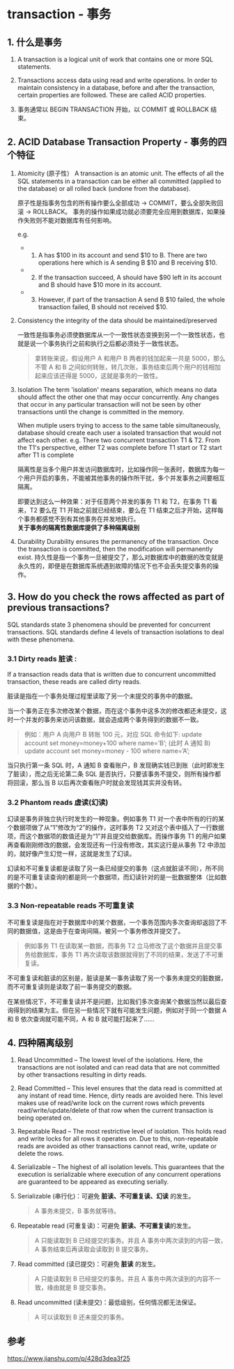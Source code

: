 # transaction - 事务

## 1. 什么是事务

1. A transaction is a logical unit of work that contains one or more SQL statements.

2. Transactions access data using read and write operations. In order to maintain consistency in a database, before and after the transaction, certain properties are followed. These are called ACID properties.

3. 事务通常以 BEGIN TRANSACTION 开始，以 COMMIT 或 ROLLBACK 结束。

## 2. ACID Database Transaction Property - 事务的四个特征

1. Atomicity (原子性）
   A transaction is an atomic unit. The effects of all the SQL statements in a transaction can be either all committed (applied to the database) or all rolled back (undone from the database).

   原子性是指事务包含的所有操作要么全部成功 -> COMMIT，要么全部失败回滚 -> ROLLBACK。 事务的操作如果成功就必须要完全应用到数据库，如果操作失败则不能对数据库有任何影响。

   e.g.

   - 1. A has $100 in its account and send $10 to B. There are two operations here which is A sending B $10 and B receiving $10.
   - 2. If the transaction succeed, A should have $90 left in its account and B should have $10 more in its account.
   - 3. However, if part of the transaction A send B $10 failed, the whole transaction failed, B should not received $10.

2. Consistency
   the integrity of the data should be maintained/preserved

   一致性是指事务必须使数据库从一个一致性状态变换到另一个一致性状态，也就是说一个事务执行之前和执行之后都必须处于一致性状态。

   > 拿转账来说，假设用户 A 和用户 B 两者的钱加起来一共是 5000，那么不管 A 和 B 之间如何转账，转几次账，事务结束后两个用户的钱相加起来应该还得是 5000，这就是事务的一致性。

3. Isolation
   The term 'isolation' means separation, which means no data should affect the other one that may occur concurrently. Any changes that occur in any particular transaction will not be seen by other transactions until the change is committed in the memory.

   When mutiple users trying to access to the same table simultaneously, database should create each user a isolated transaction that would not affect each other. e.g. There two concurrent transaction T1 & T2. From the T1's perspective, either T2 was complete before T1 start or T2 start after T1 is complete

   隔离性是当多个用户并发访问数据库时，比如操作同一张表时，数据库为每一个用户开启的事务，不能被其他事务的操作所干扰，多个并发事务之间要相互隔离。

   即要达到这么一种效果：对于任意两个并发的事务 T1 和 T2，在事务 T1 看来，T2 要么在 T1 开始之前就已经结束，要么在 T1 结束之后才开始，这样每个事务都感觉不到有其他事务在并发地执行。  
   **关于事务的隔离性数据库提供了多种隔离级别**

4. Durability
   Durability ensures the permanency of the transaction. Once the transaction is committed, then the modification will permanently exist.
   持久性是指一个事务一旦被提交了，那么对数据库中的数据的改变就是永久性的，即便是在数据库系统遇到故障的情况下也不会丢失提交事务的操作。

## 3. How do you check the rows affected as part of previous transactions?

SQL standards state 3 phenomena should be prevented for concurrent transactions. SQL standards define 4 levels of transaction isolations to deal with these phenomena.

### 3.1 Dirty reads 脏读 :

If a transaction reads data that is written due to concurrent uncommitted transaction, these reads are called dirty reads.

脏读是指在一个事务处理过程里读取了另一个未提交的事务中的数据。

当一个事务正在多次修改某个数据，而在这个事务中这多次的修改都还未提交，这时一个并发的事务来访问该数据，就会造成两个事务得到的数据不一致。

> 例如：用户 A 向用户 B 转账 100 元，对应 SQL 命令如下:
> update account set money=money+100 where name=’B’;
> (此时 A 通知 B) update account set money=money - 100 where name=’A’;

当只执行第一条 SQL 时，A 通知 B 查看账户，B 发现确实钱已到账（此时即发生了脏读），而之后无论第二条 SQL 是否执行，只要该事务不提交，则所有操作都将回滚，那么当 B 以后再次查看账户时就会发现钱其实并没有转。

### 3.2 Phantom reads 虚读(幻读)

幻读是事务非独立执行时发生的一种现象。例如事务 T1 对一个表中所有的行的某个数据项做了从“1”修改为“2”的操作，这时事务 T2 又对这个表中插入了一行数据项，而这个数据项的数值还是为“1”并且提交给数据库。而操作事务 T1 的用户如果再查看刚刚修改的数据，会发现还有一行没有修改，其实这行是从事务 T2 中添加的，就好像产生幻觉一样，这就是发生了幻读。

幻读和不可重复读都是读取了另一条已经提交的事务（这点就脏读不同），所不同的是不可重复读查询的都是同一个数据项，而幻读针对的是一批数据整体（比如数据的个数）。

### 3.3 Non-repeatable reads 不可重复读

不可重复读是指在对于数据库中的某个数据，一个事务范围内多次查询却返回了不同的数据值，这是由于在查询间隔，被另一个事务修改并提交了。

> 例如事务 T1 在读取某一数据，而事务 T2 立马修改了这个数据并且提交事务给数据库，事务 T1 再次读取该数据就得到了不同的结果，发送了不可重复读。

不可重复读和脏读的区别是，脏读是某一事务读取了另一个事务未提交的脏数据，而不可重复读则是读取了前一事务提交的数据。

在某些情况下，不可重复读并不是问题，比如我们多次查询某个数据当然以最后查询得到的结果为主。但在另一些情况下就有可能发生问题，例如对于同一个数据 A 和 B 依次查询就可能不同，A 和 B 就可能打起来了……

## 4. 四种隔离级别

1. Read Uncommitted – The lowest level of the isolations. Here, the transactions are not isolated and can read data that are not committed by other transactions resulting in dirty reads.
2. Read Committed – This level ensures that the data read is committed at any instant of read time. Hence, dirty reads are avoided here. This level makes use of read/write lock on the current rows which prevents read/write/update/delete of that row when the current transaction is being operated on.
3. Repeatable Read – The most restrictive level of isolation. This holds read and write locks for all rows it operates on. Due to this, non-repeatable reads are avoided as other transactions cannot read, write, update or delete the rows.
4. Serializable – The highest of all isolation levels. This guarantees that the execution is serializable where execution of any concurrent operations are guaranteed to be appeared as executing serially.

5. Serializable (串行化)：可避免 **脏读、不可重复读、幻读** 的发生。
   > A 事务未提交，B 事务就等待。
6. Repeatable read (可重复读)：可避免 **脏读、不可重复读**的发生。
   > A 只能读取到 B 已经提交的事务。并且 A 事务中两次读到的内容一致，A 事务结束后再读取会读取到 B 提交事务。
7. Read committed (读已提交)：可避免 **脏读** 的发生。
   > A 只能读取到 B 已经提交的事务。并且 A 事务中两次读到的内容不一致，缘由就是 B 提交事务。
8. Read uncommitted (读未提交)：最低级别，任何情况都无法保证。
   > A 可以读取到 B 还未提交的事务。

## 参考

https://www.jianshu.com/p/428d3dea3f25
